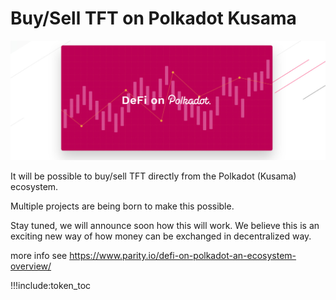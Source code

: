 # Buy/Sell TFT on Polkadot Kusama


![](img/parity_dex.jpg)

It will be possible to buy/sell TFT directly from the Polkadot (Kusama) ecosystem.

Multiple projects are being born to make this possible.

Stay tuned, we will announce soon how this will work. We believe this is an exciting new way of how money can be exchanged in decentralized way.

more info see https://www.parity.io/defi-on-polkadot-an-ecosystem-overview/

!!!include:token_toc
